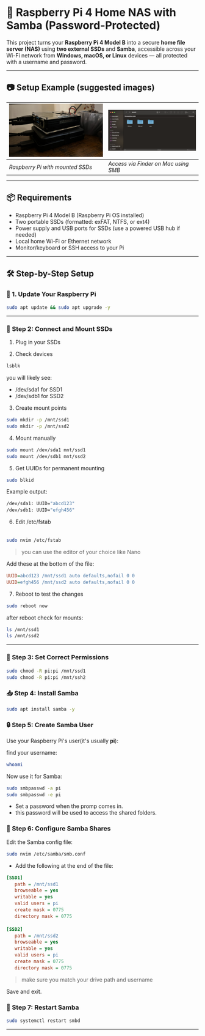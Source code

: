 # 🍓 Raspberry Pi 4 Home NAS with Samba (Password-Protected)

This project turns your **Raspberry Pi 4 Model B** into a secure **home file server (NAS)** using **two external SSDs** and **Samba**, accessible across your Wi-Fi network from **Windows, macOS, or Linux** devices — all protected with a username and password.

---

## 📷 Setup Example (suggested images)

| ![Hardware Setup](images/setup-hardware.jpeg) | ![Access on macOS](images/mac-smb-access.png) |
|---------------------------------------------|-----------------------------------------------|
| *Raspberry Pi with mounted SSDs*            | *Access via Finder on Mac using SMB*          |

---

## 📦 Requirements

- Raspberry Pi 4 Model B (Raspberry Pi OS installed)
- Two portable SSDs (formatted: exFAT, NTFS, or ext4)
- Power supply and USB ports for SSDs (use a powered USB hub if needed)
- Local home Wi-Fi or Ethernet network
- Monitor/keyboard or SSH access to your Pi

---

## 🛠️ Step-by-Step Setup

### 🔄 1. Update Your Raspberry Pi

```bash
sudo apt update && sudo apt upgrade -y
```
---

### 💽 Step 2: Connect and Mount SSDs

1. Plug in your SSDs

2. Check devices

```bash
lsblk
```
you will likely see:

* /dev/sda1 for SSD1
* /dev/sdb1 for SSD2

3. Create mount points

```bash
sudo mkdir -p /mnt/ssd1
sudo mkdir -p /mnt/ssd2
```

4. Mount manually 

```bash
sudo mount /dev/sda1 mnt/ssd1
sudo mount /dev/sdb1 mnt/ssd2
```

5. Get UUIDs for permanent mounting

```bash
sudo blkid
```

Example output:
```bash
/dev/sda1: UUID="abcd123"
/dev/sdb1: UUID="efgh456"
```

6. Edit /etc/fstab
```bash

sudo nvim /etc/fstab
```
> you can use the editor of your choice like Nano

Add these at the bottom of the file:

```ini
UUID=abcd123 /mnt/ssd1 auto defaults,nofail 0 0
UUID=efgh456 /mnt/ssd2 auto defaults,nofail 0 0
```

7. Reboot to test the changes

```bash
sudo reboot now
```

after reboot check for mounts:

```bash
ls /mnt/ssd1
ls /mnt/ssd2
```

---

### 🔐 Step 3: Set Correct Permissions

```bash
sudo chmod -R pi:pi /mnt/ssd1
sudo chmod -R pi:pi /mnt/ssh2
```

### 📥 Step 4: Install Samba

```bash
sudo apt install samba -y
```

### 🔒 Step 5: Create Samba User

Use your Raspberry Pi's user(it's usually **pi**):

find your username:
```bash
whoami
```

Now use it for Samba:
```bash
sudo smbpasswd -a pi
sudo smbpasswd -e pi
```

* Set a password when the promp comes in.
* this password will be used to access the shared folders.

### 🧩 Step 6: Configure Samba Shares

Edit the Samba config file:

```bash
sudo nvim /etc/samba/smb.conf
```

* Add the following at the end of the file:

```ini
[SSD1]
   path = /mnt/ssd1
   browseable = yes
   writable = yes
   valid users = pi
   create mask = 0775
   directory mask = 0775

[SSD2]
   path = /mnt/ssd2
   browseable = yes
   writable = yes
   valid users = pi
   create mask = 0775
   directory mask = 0775
```
> make sure you match your drive path and username 

Save and exit.

### 🔁 Step 7: Restart Samba

```bash
sudo systemctl restart smbd
```

---